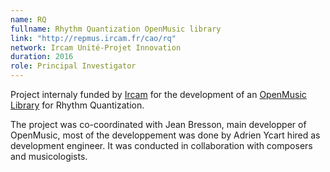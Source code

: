 ```yaml
---
name: RQ 
fullname: Rhythm Quantization OpenMusic library
link: "http://repmus.ircam.fr/cao/rq"
network: Ircam Unité-Projet Innovation
duration: 2016
role: Principal Investigator
---
```


Project internaly funded by [Ircam](https://www.ircam.fr) for the development of an 
[OpenMusic](https://openmusic-project.github.io) [Library](https://github.com/openmusic-project/RQ) for Rhythm Quantization.

The project was co-coordinated with Jean Bresson, main developper of OpenMusic, 
most of the developpement was done by Adrien Ycart hired as development engineer.
It was conducted in collaboration with composers and musicologists.

